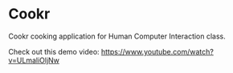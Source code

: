 # Cookr
Cookr cooking application for Human Computer Interaction class.

Check out this demo video:
https://www.youtube.com/watch?v=ULmaliOljNw
